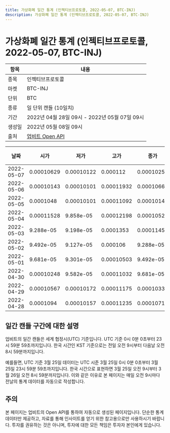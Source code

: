 ```yaml
---
title: 가상화폐 일간 통계 (인젝티브프로토콜, 2022-05-07, BTC-INJ)
description: 가상화폐 일간 통계 (인젝티브프로토콜, 2022-05-07, BTC-INJ)
---
```



가상화폐 일간 통계 (인젝티브프로토콜, 2022-05-07, BTC-INJ)
===

|항목|내용|
|--|--|
|종목|인젝티브프로토콜|
|마켓|BTC-INJ|
|단위|BTC|
|종류|일 단위 캔들 (10일치)|
|기간|2022년 04월 28일 09시 - 2022년 05월 07일 09시|
|생성일|2022년 05월 08일 09시|
|출처|[업비트 Open API](https://docs.upbit.com)|


|날짜|시가|저가|고가|종가|비고|
|--|--|--|--|--|--|
|2022-05-07|0.00010629|0.00010122|0.000112|0.00010258|    |
|2022-05-06|0.00010143|0.00010101|0.00011932|0.00010668|    |
|2022-05-05|0.0001048|0.00010101|0.00011092|0.00010143|    |
|2022-05-04|0.00011528|9.858e-05|0.00012198|0.00010521|    |
|2022-05-03|9.288e-05|9.198e-05|0.0001353|0.00011452|    |
|2022-05-02|9.492e-05|9.127e-05|0.000106|9.288e-05|    |
|2022-05-01|9.681e-05|9.301e-05|0.00010503|9.492e-05|    |
|2022-04-30|0.00010248|9.582e-05|0.00011032|9.681e-05|    |
|2022-04-29|0.00010567|0.00010172|0.00011175|0.0001033|    |
|2022-04-28|0.0001094|0.00010157|0.00011235|0.00010711|    |


일간 캔들 구간에 대한 설명
---


업비트의 일간 캔들은 세계 협정시(UTC) 기준입니다. 
UTC 기준 0시 0분 0초부터 23시 59분 59초까지입니다. 
한국 시간인 KST 기준으로는 전일 오전 9시부터 다음날 오전 8시 59분까지입니다. 


예를들면, UTC 기준 3월 25일 데이터는 UTC 시준 3월 25일 0시 0분 0초부터 3월 25일 23시 59분 59초까지입니다. 
한국 시간으로 표현하면 3월 25일 오전 9시부터 3월 26일 오전 8시 59분까지입니다. 
이와 같은 이유로 본 페이지는 매일 오전 9시마다 전날의 통계 데이터를 자동으로 작성합니다. 


주의
---


본 페이지는 업비트의 Open API를 통하여 자동으로 생성된 페이지입니다. 
단순한 통계 데이터만 제공하고, 자료를 통해 인사이트를 얻기 위한 참고용으로만 사용하시기 바랍니다. 
투자를 권유하는 것은 아니며, 투자에 대한 모든 책임은 투자자 본인에게 있습니다. 
